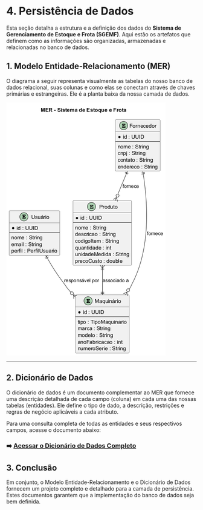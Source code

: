 # 4. Persistência de Dados

Esta seção detalha a estrutura e a definição dos dados do **Sistema de Gerenciamento de Estoque e Frota (SGEMF)**. Aqui estão os artefatos que definem como as informações são organizadas, armazenadas e relacionadas no banco de dados.

## 1. Modelo Entidade-Relacionamento (MER)

O diagrama a seguir representa visualmente as tabelas do nosso banco de dados relacional, suas colunas e como elas se conectam através de chaves primárias e estrangeiras. Ele é a planta baixa da nossa camada de dados.

![Modelo Entidade-Relacionamento](./mer.png)

---

## 2. Dicionário de Dados

O dicionário de dados é um documento complementar ao MER que fornece uma descrição detalhada de cada campo (coluna) em cada uma das nossas tabelas (entidades). Ele define o tipo de dado, a descrição, restrições e regras de negócio aplicáveis a cada atributo.

Para uma consulta completa de todas as entidades e seus respectivos campos, acesse o documento abaixo:

### **➡️ [Acessar o Dicionário de Dados Completo](./DicionarioDados.md)**

## 3. Conclusão
Em conjunto, o Modelo Entidade-Relacionamento e o Dicionário de Dados fornecem um projeto completo e detalhado para a camada de persistência. Estes documentos garantem que a implementação do banco de dados seja bem definida.